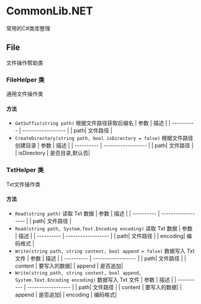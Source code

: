 ﻿# CommonLib.NET

常用的C#类库整理

## File

文件操作帮助类 

### FileHelper 类
通用文件操作类
#### 方法
* `GetSuffix(string path)` 根据文件路径获取后缀名
	| 参数       | 描述               |
	| ---------- | ------------------ |
	| path| 文件路径 |
* `CreateDirectory(string path, bool isDirectory = false)` 根据文件路径创建目录 
	| 参数       | 描述               |
	| ---------- | ------------------ |
	| path| 文件路径 |
	| isDirectory | 是否目录,默认否|

### TxtHelper 类
Txt文件操作类
#### 方法
* `Read(string path)` 读取 Txt 数据
	| 参数       | 描述               |
	| ---------- | ------------------ |
	| path| 文件路径 |
* `Read(string path, System.Text.Encoding encoding)` 读取 Txt 数据
	| 参数       | 描述               |
	| ---------- | ------------------ |
	| path| 文件路径 |
	| encoding| 编码格式 |
* `Write(string path, string content, bool append = false)` 数据写入 Txt 文件 
	| 参数       | 描述               |
	| ---------- | ------------------ |
	| path| 文件路径 |
	| content | 要写入的数据|
	| append | 是否追加|
* `Write(string path, string content, bool append, System.Text.Encoding encoding)` 数据写入 Txt 文件 
	| 参数       | 描述               |
	| ---------- | ------------------ |
	| path| 文件路径 |
	| content | 要写入的数据|
	| append | 是否追加|
	| encoding | 编码格式|